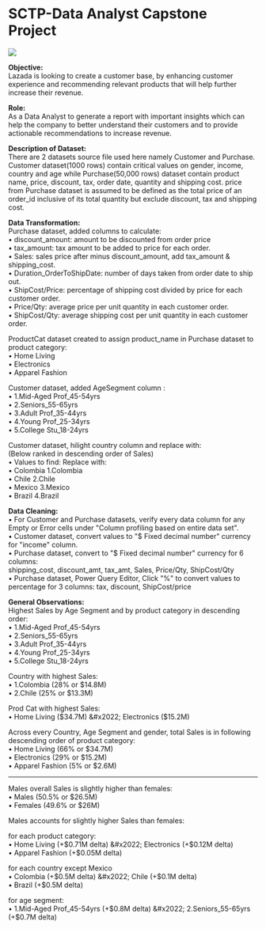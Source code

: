 # SCTP-Data Analyst Capstone Project

![](https://i.imgur.com/0IXxrQ5.png)

**Objective:**  
Lazada is looking to create a customer base, by enhancing customer experience and recommending relevant products that will help further increase their revenue.

**Role:**  
As a Data Analyst to generate a report with important insights which can help the company to better understand their customers and to provide actionable recommendations to increase revenue.

**Description of Dataset:**  
There are 2 datasets source file used here namely Customer and Purchase.  Customer dataset(1000 rows) contain critical values on gender, income, country and age while Purchase(50,000 rows) dataset contain product name, price, discount, tax, order date, quantity and shipping cost. price from Purchase dataset is assumed to be defined as the total price of an order_id inclusive of its total quantity but exclude discount, tax and shipping cost.

**Data Transformation:**  
Purchase dataset, added columns to calculate:  
&#x2022; discount_amount:           amount to be discounted from order price  
&#x2022; tax_amount: 			          tax amount to be added to price for each order.  
&#x2022; Sales: 				            sales price after minus discount_amount, add tax_amount & shipping_cost.  
&#x2022; Duration_OrderToShipDate: 	number of days taken from order date to ship out.  
&#x2022; ShipCost/Price: 		        percentage of shipping cost divided by price for each customer order.  
&#x2022; Price/Qty:			            average price per unit quantity in each customer order.  
&#x2022; ShipCost/Qty:			        average shipping cost per unit quantity in each customer order.  

ProductCat dataset created to assign product_name in Purchase dataset to product category:   
&#x2022; Home Living  
&#x2022; Electronics  
&#x2022; Apparel Fashion  

Customer dataset, added AgeSegment column :    
&#x2022; 1.Mid-Aged Prof_45-54yrs  
&#x2022; 2.Seniors_55-65yrs  
&#x2022; 3.Adult Prof_35-44yrs  
&#x2022; 4.Young Prof_25-34yrs  
&#x2022; 5.College Stu_18-24yrs

Customer dataset, hilight country column and replace with:  
(Below ranked in descending order of Sales)  
&#x2022; Values to find:		Replace with:  
&#x2022; Colombia 		1.Colombia  
&#x2022; Chile 			  2.Chile  
&#x2022; Mexico 			3.Mexico  
&#x2022; Brazil 			4.Brazil  

**Data Cleaning:**  
&#x2022; For Customer and Purchase datasets, verify every data column for any Empty or Error cells under "Column profiling based on entire data set".  
&#x2022; Customer dataset, convert values to "$ Fixed decimal number" currency for "income" column.  
&#x2022; Purchase dataset, convert to "$ Fixed decimal number" currency for 6 columns:  
         shipping_cost, discount_amt, tax_amt, Sales, Price/Qty, ShipCost/Qty  
&#x2022; Purchase dataset, Power Query Editor, Click "%" to convert values to percentage for 3 columns: 
         tax, discount, ShipCost/price

**General Observations:**  
Highest Sales by Age Segment and by product category in descending order:  
&#x2022; 1.Mid-Aged Prof_45-54yrs  	
&#x2022; 2.Seniors_55-65yrs  
&#x2022; 3.Adult Prof_35-44yrs  
&#x2022; 4.Young Prof_25-34yrs  
&#x2022; 5.College Stu_18-24yrs  

Country with highest Sales:  
&#x2022; 1.Colombia (28% or $14.8M)  
&#x2022; 2.Chile (25% or $13.3M)  

Prod Cat with highest Sales:  
&#x2022; Home Living ($34.7M)  
&#x2022; Electronics ($15.2M)  

Across every Country, Age Segment and gender, total Sales is in following descending order of product category:  
&#x2022; Home Living (66% or $34.7M)  
&#x2022; Electronics (29% or $15.2M)  
&#x2022; Apparel Fashion (5% or $2.6M)  

**********
Males overall Sales is slightly higher than females:  
&#x2022; Males (50.5% or $26.5M)   
&#x2022; Females (49.6% or $26M)   

Males accounts for slightly higher Sales than females:  

for each product category:  
&#x2022; Home Living (+$0.71M delta)  
&#x2022; Electronics (+$0.12M delta)  
&#x2022; Apparel Fashion (+$0.05M delta)  

for each country except Mexico   
&#x2022; Colombia (+$0.5M delta)  
&#x2022; Chile (+$0.1M delta)  
&#x2022; Brazil (+$0.5M delta)  

for age segment:  
&#x2022; 1.Mid-Aged Prof_45-54yrs (+$0.8M delta)  
&#x2022; 2.Seniors_55-65yrs (+$0.7M delta)  
